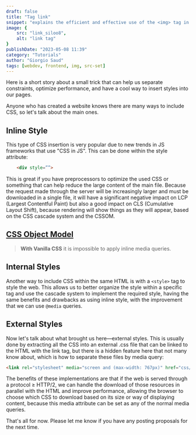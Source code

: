 ```yaml
---
draft: false
title: "Tag link"
snippet: "explains the efficient and effective use of the <img> tag in HTML, focusing on the srcset and sizes attributes. These attributes optimize resource usage based on the device displaying the content, enhancing performance and responsiveness."
image: {
    src: "link_siloo8",
    alt: "link tag"
}
publishDate: "2023-05-08 11:39"
category: "Tutorials"
author: "Giorgio Saud"
tags: [webdev, frontend, img, src-set]
---
```


Here is a short story about a small trick that can help us separate constraints, optimize performance, and have a cool way to insert styles into our pages.

Anyone who has created a website knows there are many ways to include CSS, so let's talk about the main ones.

## Inline Style
 This type of CSS insertion is very popular due to new trends in JS frameworks that use "CSS in JS". This can be done within the style attribute:

```html
    <div style=””>
```

This is great if you have preprocessors to optimize the used CSS or something that can help reduce the large content of the main file. Because the request made through the server will be increasingly larger and must be downloaded in a single file, it will have a significant negative impact on LCP (Largest Contentful Paint) but also a good impact on CLS (Cumulative Layout Shift), because rendering will show things as they will appear, based on the CSS cascade system and the CSSOM.

[**CSS Object Model**](https://developer.mozilla.org/es/docs/Web/API/CSS_Object_Model#:~:text=El%20Modelo%20de%20objetos%20CSS,de%20CSS%20de%20forma%20din%C3%A1mica)
---

> **With Vanilla CSS** it is impossible to apply inline media queries.

## Internal Styles
Another way to include CSS within the same HTML is with a `<style>` tag to style the web. This allows us to better organize the style within a specific tag and use the cascade system to implement the required style, having the same benefits and drawbacks as using inline style, with the improvement that we can use `@media` queries.

    
## External Styles

Now let's talk about what brought us here—external styles. This is usually done by extracting all the CSS into an external .css file that can be linked to the HTML with the link tag, but there is a hidden feature here that not many know about, which is how to separate these files by media query:

```html
<link rel="stylesheet" media="screen and (max-width: 767px)" href="css/mobile.css" />
```

The benefits of these implementations are that if the web is served through a protocol ≥ HTTP/2, we can handle the download of those resources in parallel with the HTML and improve performance, allowing the browser to choose which CSS to download based on its size or way of displaying content, because this media attribute can be set as any of the normal media queries.

That's all for now. Please let me know if you have any posting proposals for the next time.
